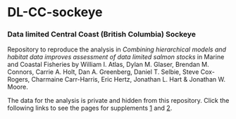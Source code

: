 # DL-CC-sockeye
### Data limited Central Coast (British Columbia) Sockeye  

Repository to reproduce the analysis in *Combining hierarchical models and habitat data improves assessment of data limited salmon stocks* in Marine and Coastal Fisheries by William I. Atlas, Dylan M. Glaser, Brendan M. Connors, Carrie A. Holt, Dan A. Greenberg, Daniel T. Selbie, Steve Cox-Rogers, Charmaine Carr-Harris, Eric Hertz, Jonathan L. Hart & Jonathan W. Moore.

The data for the analysis is private and hidden from this repository. Click the following links to see the pages for supplements [1](https://dylanmg.github.io/DL-CC-sockeye/output/html/S1_get_Smax_PR.html) and [2](https://dylanmg.github.io/DL-CC-sockeye/output/html/S2_diagnostics_figs.html).  
